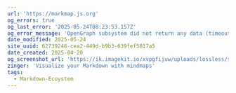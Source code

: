 ```yaml
---
url: 'https://markmap.js.org'
og_errors: true
og_last_error: '2025-05-24T08:23:53.157Z'
og_error_message: 'OpenGraph subsystem did not return any data (timeout or crash).'
date_modified: 2025-05-24
site_uuid: 62739246-cea2-449d-b9b3-639fef5817a5
date_created: 2025-04-20
og_screenshot_url: 'https://ik.imagekit.io/xvpgfijuw/uploads/lossless/screenshots/20250605_MarkMap_og_screenshot.jpeg'
zinger: 'Visualize your Markdown with mindmaps'
tags:
  - Markdown-Ecoystem
---
```



